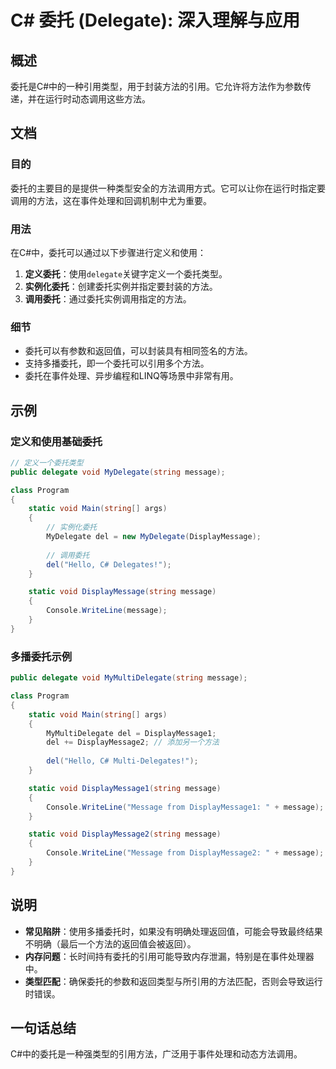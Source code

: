 <!--
Meta Description: # C# 委托 (Delegate): 深入理解与应用 ## 概述 委托是C#中的一种引用类型，用于封装方法的引用。它允许将方法作为参数传递，并在运行时动态调用这些方法。 ## 文档 ### 目的 委托的主要目的是提供一种类型安全的方法调用方式。它可以让你在运行时指定要调用的方法，这在事件处理和回调...
Meta Keywords: message, void, string, static, del
-->

# C# 委托 (Delegate): 深入理解与应用

## 概述
委托是C#中的一种引用类型，用于封装方法的引用。它允许将方法作为参数传递，并在运行时动态调用这些方法。

## 文档
### 目的
委托的主要目的是提供一种类型安全的方法调用方式。它可以让你在运行时指定要调用的方法，这在事件处理和回调机制中尤为重要。

### 用法
在C#中，委托可以通过以下步骤进行定义和使用：

1. **定义委托**：使用`delegate`关键字定义一个委托类型。
2. **实例化委托**：创建委托实例并指定要封装的方法。
3. **调用委托**：通过委托实例调用指定的方法。

### 细节
- 委托可以有参数和返回值，可以封装具有相同签名的方法。
- 支持多播委托，即一个委托可以引用多个方法。
- 委托在事件处理、异步编程和LINQ等场景中非常有用。

## 示例
### 定义和使用基础委托
```csharp
// 定义一个委托类型
public delegate void MyDelegate(string message);

class Program
{
    static void Main(string[] args)
    {
        // 实例化委托
        MyDelegate del = new MyDelegate(DisplayMessage);
        
        // 调用委托
        del("Hello, C# Delegates!");
    }

    static void DisplayMessage(string message)
    {
        Console.WriteLine(message);
    }
}
```

### 多播委托示例
```csharp
public delegate void MyMultiDelegate(string message);

class Program
{
    static void Main(string[] args)
    {
        MyMultiDelegate del = DisplayMessage1;
        del += DisplayMessage2; // 添加另一个方法
        
        del("Hello, C# Multi-Delegates!");
    }

    static void DisplayMessage1(string message)
    {
        Console.WriteLine("Message from DisplayMessage1: " + message);
    }

    static void DisplayMessage2(string message)
    {
        Console.WriteLine("Message from DisplayMessage2: " + message);
    }
}
```

## 说明
- **常见陷阱**：使用多播委托时，如果没有明确处理返回值，可能会导致最终结果不明确（最后一个方法的返回值会被返回）。
- **内存问题**：长时间持有委托的引用可能导致内存泄漏，特别是在事件处理器中。
- **类型匹配**：确保委托的参数和返回类型与所引用的方法匹配，否则会导致运行时错误。

## 一句话总结
C#中的委托是一种强类型的引用方法，广泛用于事件处理和动态方法调用。